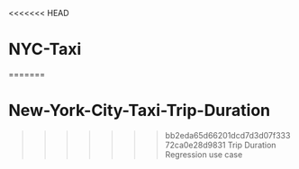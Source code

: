 <<<<<<< HEAD
# NYC-Taxi
=======
# New-York-City-Taxi-Trip-Duration
>>>>>>> bb2eda65d66201dcd7d3d07f33372ca0e28d9831
Trip Duration Regression use case
